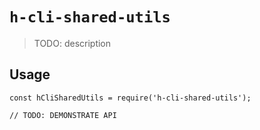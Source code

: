 # `h-cli-shared-utils`

> TODO: description

## Usage

```
const hCliSharedUtils = require('h-cli-shared-utils');

// TODO: DEMONSTRATE API
```
